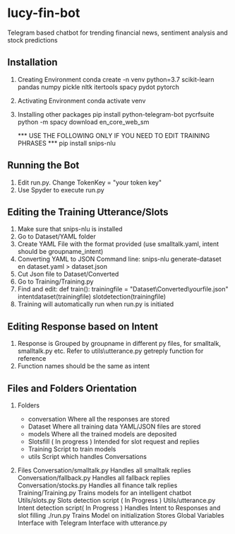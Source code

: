 # lucy-fin-bot
Telegram based chatbot for trending financial news, sentiment analysis and stock predictions


Installation
-------------
1) Creating Environment
	conda create -n venv python=3.7 scikit-learn pandas numpy pickle nltk itertools spacy pydot pytorch
2) Activating Environment
	conda activate venv
3) Installing other packages
	pip install python-telegram-bot pycrfsuite 
	python -m spacy download en_core_web_sm
	
	*** USE THE FOLLOWING ONLY IF YOU NEED TO EDIT TRAINING PHRASES ***
	pip install snips-nlu 

Running the Bot
---------------
1) Edit run.py. Change TokenKey = "your token key"
2) Use Spyder to execute run.py


Editing the Training Utterance/Slots
------------------------------------
1) Make sure that snips-nlu is installed
2) Go to Dataset/YAML folder
3) Create YAML File with the format provided (use smalltalk.yaml, intent should be groupname_intent)
4) Converting YAML to JSON
	Command line: snips-nlu generate-dataset en dataset.yaml > dataset.json
5) Cut Json file to Dataset/Converted
6) Go to Training/Training.py
7) Find and edit:
	def train():
            trainingfile = "Dataset\\Converted\\yourfile.json"
	    intentdataset(trainingfile)
	    slotdetection(trainingfile)
8) Training will automatically run when run.py is initiated


Editing Response based on Intent
---------------------------------
1) Response is Grouped by groupname in different py files, for smalltalk, smalltalk.py etc.
	Refer to utils\utterance.py getreply function for reference
2) Function names should be the same as intent



Files and Folders Orientation
-------------------------------
1) Folders
	- conversation
		Where all the responses are stored
	- Dataset
		Where all training data YAML/JSON files are stored
	- models
		Where all the trained models are deposited
	- Slotsfill ( In progress )
		Intended for slot request and replies
	- Training
		Script to train models
	- utils
		Script which handles Conversations

2) Files
	Conversation/smalltalk.py
		Handles all smalltalk replies
	Conversation/fallback.py
		Handles all fallback replies
	Conversation/stocks.py
		Handles all finance talk replies
	Training/Training.py
		Trains models for an intelligent chatbot
	Utils/slots.py
		Slots detection script ( In Progress )
	Utils/utterance.py
		Intent detection script( In Progress )
		Handles Intent to Responses and slot filling
	./run.py
		Trains Model on initialization
		Stores Global Variables
		Interface with Telegram
		Interface with utterance.py

